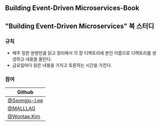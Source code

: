 ## Building Event-Driven Microservices-Book

## "Building Event-Driven Microservices" 북 스터디

### 규칙
* 매주 정한 분량만큼 읽고 정리해서 각 장 디렉토리에 본인 이름으로 디렉토리를 생성하고 내용을 올린다.
* 금요일마다 읽은 내용을 가지고 토론하는 시간을 가진다.

### 참여

| Github                                         |
| ---------------------------------------------- |
| [@Seongju-Lee](https://github.com/Seongju-Lee) |
| [@MALLLAG](https://github.com/MALLLAG)         |
| [@Wontae.Kim](https://github.com/kwt1326)      |
